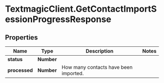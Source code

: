 # TextmagicClient.GetContactImportSessionProgressResponse

## Properties
Name | Type | Description | Notes
------------ | ------------- | ------------- | -------------
**status** | **Number** |  | 
**processed** | **Number** | How many contacts have been imported. | 


